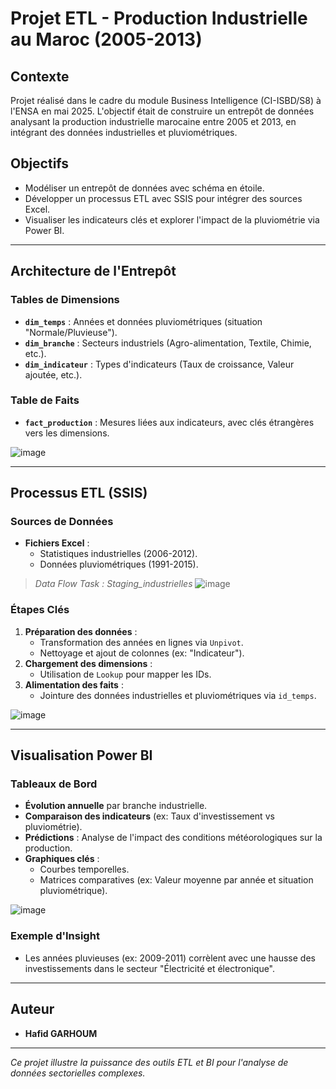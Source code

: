 # Projet ETL - Production Industrielle au Maroc (2005-2013)

## Contexte
Projet réalisé dans le cadre du module Business Intelligence (CI-ISBD/S8) à l'ENSA en mai 2025. L'objectif était de construire un entrepôt de données analysant la production industrielle marocaine entre 2005 et 2013, en intégrant des données industrielles et pluviométriques.

## Objectifs
- Modéliser un entrepôt de données avec schéma en étoile.
- Développer un processus ETL avec SSIS pour intégrer des sources Excel.
- Visualiser les indicateurs clés et explorer l'impact de la pluviométrie via Power BI.

---

## Architecture de l'Entrepôt
### Tables de Dimensions
- **`dim_temps`** : Années et données pluviométriques (situation "Normale/Pluvieuse").
- **`dim_branche`** : Secteurs industriels (Agro-alimentation, Textile, Chimie, etc.).
- **`dim_indicateur`** : Types d'indicateurs (Taux de croissance, Valeur ajoutée, etc.).

### Table de Faits
- **`fact_production`** : Mesures liées aux indicateurs, avec clés étrangères vers les dimensions.

![image](https://github.com/user-attachments/assets/ead40115-ee16-407b-b5aa-9a75435610d4)

---

## Processus ETL (SSIS)
### Sources de Données
- **Fichiers Excel** : 
  - Statistiques industrielles (2006-2012).
  - Données pluviométriques (1991-2015).

> *Data Flow Task : Staging_industrielles*
![image](https://github.com/user-attachments/assets/f89b17fc-41fa-46dd-ac34-d7c2ef782a42)

### Étapes Clés
1. **Préparation des données** :
   - Transformation des années en lignes via `Unpivot`.
   - Nettoyage et ajout de colonnes (ex: "Indicateur").
2. **Chargement des dimensions** :
   - Utilisation de `Lookup` pour mapper les IDs.
3. **Alimentation des faits** :
   - Jointure des données industrielles et pluviométriques via `id_temps`.

![image](https://github.com/user-attachments/assets/60bb4eb3-338f-4dd1-85c6-4b79b87a0cbf)


---

## Visualisation Power BI
### Tableaux de Bord
- **Évolution annuelle** par branche industrielle.
- **Comparaison des indicateurs** (ex: Taux d'investissement vs pluviométrie).
- **Prédictions** : Analyse de l'impact des conditions météorologiques sur la production.
- **Graphiques clés** :
  - Courbes temporelles.
  - Matrices comparatives (ex: Valeur moyenne par année et situation pluviométrique).

![image](https://github.com/user-attachments/assets/dd446ff9-106e-4e1b-ae5b-12fe81739196)


### Exemple d'Insight
- Les années pluvieuses (ex: 2009-2011) corrèlent avec une hausse des investissements dans le secteur "Électricité et électronique".

---

## Auteur
- **Hafid GARHOUM** 

---

*Ce projet illustre la puissance des outils ETL et BI pour l'analyse de données sectorielles complexes.*
